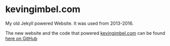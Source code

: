 # kevingimbel.com
My old Jekyll powered Website. It was used from 2013-2016.

The new website and the code that powered [kevingimbel.com](https://kevingimbel.com) can be found [here on GitHub](https://github.com/kevingimbel/kevingimbel.com)
